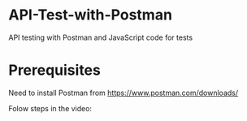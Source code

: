 # API-Test-with-Postman

API testing with Postman and JavaScript code for tests

# Prerequisites

Need to install Postman from https://www.postman.com/downloads/

Folow steps in the video: 
